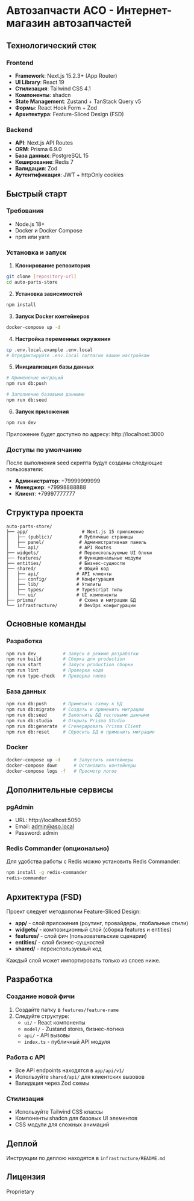 # Автозапчасти АСО - Интернет-магазин автозапчастей

## Технологический стек

### Frontend
- **Framework**: Next.js 15.2.3+ (App Router)
- **UI Library**: React 19
- **Стилизация**: Tailwind CSS 4.1
- **Компоненты**: shadcn
- **State Management**: Zustand + TanStack Query v5
- **Формы**: React Hook Form + Zod
- **Архитектура**: Feature-Sliced Design (FSD)

### Backend
- **API**: Next.js API Routes
- **ORM**: Prisma 6.9.0
- **База данных**: PostgreSQL 15
- **Кеширование**: Redis 7
- **Валидация**: Zod
- **Аутентификация**: JWT + httpOnly cookies

## Быстрый старт

### Требования
- Node.js 18+
- Docker и Docker Compose
- npm или yarn

### Установка и запуск

1. **Клонирование репозитория**
```bash
git clone [repository-url]
cd auto-parts-store
```

2. **Установка зависимостей**
```bash
npm install
```

3. **Запуск Docker контейнеров**
```bash
docker-compose up -d
```

4. **Настройка переменных окружения**
```bash
cp .env.local.example .env.local
# Отредактируйте .env.local согласно вашим настройкам
```

5. **Инициализация базы данных**
```bash
# Применение миграций
npm run db:push

# Заполнение базовыми данными
npm run db:seed
```

6. **Запуск приложения**
```bash
npm run dev
```

Приложение будет доступно по адресу: http://localhost:3000

### Доступы по умолчанию

После выполнения seed скрипта будут созданы следующие пользователи:

- **Администратор**: +79999999999
- **Менеджер**: +79998888888
- **Клиент**: +79997777777

## Структура проекта

```
auto-parts-store/
├── app/                    # Next.js 15 приложение
│   ├── (public)/          # Публичные страницы
│   ├── panel/             # Административная панель
│   └── api/               # API Routes
├── widgets/               # Переиспользуемые UI блоки
├── features/              # Функциональные модули
├── entities/              # Бизнес-сущности
├── shared/                # Общий код
│   ├── api/              # API клиенты
│   ├── config/           # Конфигурация
│   ├── lib/              # Утилиты
│   ├── types/            # TypeScript типы
│   └── ui/               # UI компоненты
├── prisma/                # Схема и миграции БД
└── infrastructure/        # DevOps конфигурации
```

## Основные команды

### Разработка
```bash
npm run dev          # Запуск в режиме разработки
npm run build        # Сборка для production
npm run start        # Запуск production сборки
npm run lint         # Проверка кода
npm run type-check   # Проверка типов
```

### База данных
```bash
npm run db:push      # Применить схему к БД
npm run db:migrate   # Создать и применить миграцию
npm run db:seed      # Заполнить БД тестовыми данными
npm run db:studio    # Открыть Prisma Studio
npm run db:generate  # Сгенерировать Prisma Client
npm run db:reset     # Сбросить БД и применить миграции
```

### Docker
```bash
docker-compose up -d     # Запустить контейнеры
docker-compose down      # Остановить контейнеры
docker-compose logs -f   # Просмотр логов
```

## Дополнительные сервисы

### pgAdmin
- URL: http://localhost:5050
- Email: admin@aso.local
- Password: admin

### Redis Commander (опционально)
Для удобства работы с Redis можно установить Redis Commander:
```bash
npm install -g redis-commander
redis-commander
```

## Архитектура (FSD)

Проект следует методологии Feature-Sliced Design:

- **app/** - слой приложения (роутинг, провайдеры, глобальные стили)
- **widgets/** - композиционный слой (сборка features и entities)
- **features/** - слой фич (пользовательские сценарии)
- **entities/** - слой бизнес-сущностей
- **shared/** - переиспользуемый код

Каждый слой может импортировать только из слоев ниже.

## Разработка

### Создание новой фичи
1. Создайте папку в `features/feature-name`
2. Следуйте структуре:
   - `ui/` - React компоненты
   - `model/` - Zustand stores, бизнес-логика
   - `api/` - API вызовы
   - `index.ts` - публичный API модуля

### Работа с API
- Все API endpoints находятся в `app/api/v1/`
- Используйте `shared/api/` для клиентских вызовов
- Валидация через Zod схемы

### Стилизация
- Используйте Tailwind CSS классы
- Компоненты shadcn для базовых UI элементов
- CSS модули для сложных анимаций

## Деплой

Инструкции по деплою находятся в `infrastructure/README.md`

## Лицензия

Proprietary